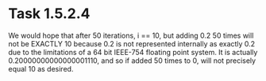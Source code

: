 # Task 1.5.2.4

We would hope that after 50 iterations, i == 10, but adding 0.2 50 times will 
not be EXACTLY 10 because 0.2 is not represented internally as exactly 0.2 due 
to the limitations of a 64 bit IEEE-754 floating point system. It is actually
0.20000000000000001110, and so if added 50 times to 0, will not precisely equal
10 as desired.

